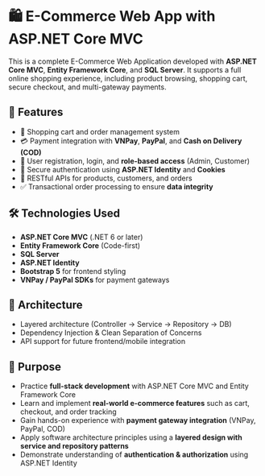 # 🛍️ E-Commerce Web App with ASP.NET Core MVC

This is a complete E-Commerce Web Application developed with **ASP.NET Core MVC**, **Entity Framework Core**, and **SQL Server**. It supports a full online shopping experience, including product browsing, shopping cart, secure checkout, and multi-gateway payments.

## 🚀 Features

- 🛒 Shopping cart and order management system  
- 💳 Payment integration with **VNPay**, **PayPal**, and **Cash on Delivery (COD)**  
- 👥 User registration, login, and **role-based access** (Admin, Customer)  
- 🔐 Secure authentication using **ASP.NET Identity** and **Cookies**  
- 🔄 RESTful APIs for products, customers, and orders  
- ✅ Transactional order processing to ensure **data integrity**

## 🛠️ Technologies Used

- **ASP.NET Core MVC** (.NET 6 or later)  
- **Entity Framework Core** (Code-first)  
- **SQL Server**  
- **ASP.NET Identity**  
- **Bootstrap 5** for frontend styling  
- **VNPay / PayPal SDKs** for payment gateways

## 🧱 Architecture

- Layered architecture (Controller → Service → Repository → DB)  
- Dependency Injection & Clean Separation of Concerns  
- API support for future frontend/mobile integration

## 📌 Purpose

- Practice **full-stack development** with ASP.NET Core MVC and Entity Framework Core  
- Learn and implement **real-world e-commerce features** such as cart, checkout, and order tracking  
- Gain hands-on experience with **payment gateway integration** (VNPay, PayPal, COD)  
- Apply software architecture principles using a **layered design with service and repository patterns**  
- Demonstrate understanding of **authentication & authorization** using ASP.NET Identity
